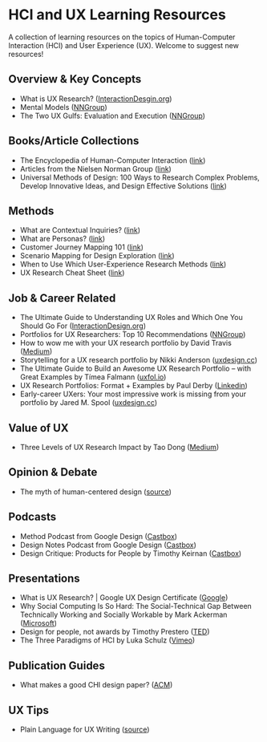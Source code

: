 # HCI and UX Learning Resources
A collection of learning resources on the topics of Human-Computer Interaction (HCI) and User Experience (UX). Welcome to suggest new resources!

## Overview & Key Concepts
* What is UX Research? ([InteractionDesgin.org](https://www.interaction-design.org/literature/topics/ux-research))
* Mental Models ([NNGroup](https://www.nngroup.com/articles/mental-models/))
* The Two UX Gulfs: Evaluation and Execution ([NNGroup](https://www.nngroup.com/articles/two-ux-gulfs-evaluation-execution/))



## Books/Article Collections
* The Encyclopedia of Human-Computer Interaction ([link](https://www.interaction-design.org/literature/book/the-encyclopedia-of-human-computer-interaction-2nd-ed))
* Articles from the Nielsen Norman Group ([link](https://www.nngroup.com/articles/))
* Universal Methods of Design: 100 Ways to Research Complex Problems, Develop Innovative Ideas, and Design Effective Solutions ([link](https://books.google.com/books?id=uZ8uzWAcdxEC&newbks=1&newbks_redir=0&lpg=PP1&dq=Universal%20Methods%20of%20Design%3A%20100%20Ways%20to%20Research%20Complex%20Problems%2C%20Develop%20Innovative%20Ideas%2C%20and%20Design%20Effective%20Solutions&pg=PP1#v=onepage&q=Universal%20Methods%20of%20Design:%20100%20Ways%20to%20Research%20Complex%20Problems,%20Develop%20Innovative%20Ideas,%20and%20Design%20Effective%20Solutions&f=false))


## Methods
* What are Contextual Inquiries? ([link](https://www.youtube.com/watch?v=DRv9MpPj9Mo))
* What are Personas? ([link](https://www.youtube.com/watch?v=XnG4c4gXaQY))
* Customer Journey Mapping 101 ([link](https://www.youtube.com/watch?v=2W13ext26kQ))
* Scenario Mapping for Design Exploration ([link](https://www.youtube.com/watch?v=dmlFRCZI9gQ))
* When to Use Which User-Experience Research Methods ([link](https://www.nngroup.com/articles/which-ux-research-methods/))
* UX Research Cheat Sheet ([link](https://www.nngroup.com/articles/ux-research-cheat-sheet/))

## Job & Career Related
* The Ultimate Guide to Understanding UX Roles and Which One You Should Go For ([InteractionDesign.org](https://www.interaction-design.org/literature/article/the-ultimate-guide-to-understanding-ux-roles-and-which-one-you-should-go-for))
* Portfolios for UX Researchers: Top 10 Recommendations ([NNGroup](https://www.nngroup.com/articles/ux-researcher-portfolio/))
* How to wow me with your UX research portfolio by David Travis ([Medium](https://medium.com/@userfocus/how-to-wow-me-with-your-ux-research-portfolio-2867001aec18))
* Storytelling for a UX research portfolio by Nikki Anderson ([uxdesign.cc](https://uxdesign.cc/storytelling-for-a-ux-research-portfolio-35c9da4a8df1))
* The Ultimate Guide to Build an Awesome UX Research Portfolio – with Great Examples by Tímea Falmann ([uxfol.io](https://blog.uxfol.io/ux-research-portfolio/))
* UX Research Portfolios: Format + Examples by Paul Derby ([Linkedin](https://www.linkedin.com/pulse/ux-research-portfolios-format-examples-paul-derby/))
* Early-career UXers: Your most impressive work is missing from your portfolio by Jared M. Spool ([uxdesign.cc](https://uxdesign.cc/early-career-uxers-your-most-impressive-work-is-missing-from-your-portfolio-d96fd742e1cb))

## Value of UX
* Three Levels of UX Research Impact by Tao Dong ([Medium](https://medium.com/@taodong/three-levels-of-ux-research-impact-174768b7f4ef))


## Opinion & Debate
* The myth of human-centered design ([source](https://www.fastcompany.com/90208681/the-myth-of-human-centered-design))



## Podcasts

* Method Podcast from Google Design ([Castbox](https://castbox.fm/channel/Method-Podcast-from-Google-Design-id977288))
* Design Notes Podcast from Google Design ([Castbox](https://castbox.fm/channel/Design-Notes-Podcast-from-Google-Design-id970862))
* Design Critique: Products for People by Timothy Keirnan ([Castbox](https://castbox.fm/channel/Design-Critique%3A-Products-for-People-id4370))

## Presentations
* What is UX Research? | Google UX Design Certificate ([Google](https://www.youtube.com/watch?v=kQ_6faxhyIw))
* Why Social Computing Is So Hard: The Social-Technical Gap Between Technically Working and Socially Workable by Mark Ackerman ([Microsoft](https://www.microsoft.com/en-us/research/video/why-social-computing-is-so-hard-the-social-technical-gap-between-technically-working-and-socially-workable/))
* Design for people, not awards by Timothy Prestero ([TED](https://www.youtube.com/watch?v=WpldYJ3sSIo))
* The Three Paradigms of HCI by Luka Schulz ([Vimeo](https://vimeo.com/199261220))


## Publication Guides
* What makes a good CHI design paper? ([ACM](https://interactions.acm.org/archive/view/may-june-2017/what-makes-a-good-chi-design-paper))


## UX Tips
* Plain Language for UX Writing ([source](https://uxdesign.cc/use-plain-language-in-ux-writing-d7d5b0ea35f1))



